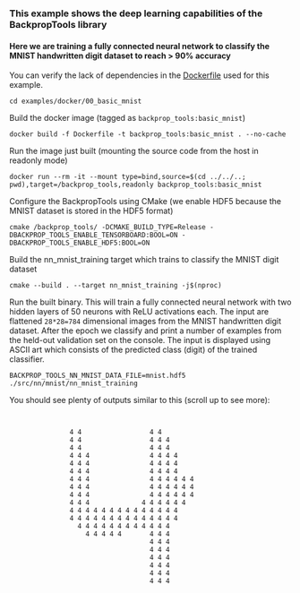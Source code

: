 ### This example shows the deep learning capabilities of the BackpropTools library
#### Here we are training a fully connected neural network to classify the MNIST handwritten digit dataset to reach > 90% accuracy
You can verify the lack of dependencies in the [Dockerfile](Dockerfile) used for this example.
```
cd examples/docker/00_basic_mnist
```
Build the docker image (tagged as `backprop_tools:basic_mnist`)
```
docker build -f Dockerfile -t backprop_tools:basic_mnist . --no-cache
```
Run the image just built (mounting the source code from the host in readonly mode)
```
docker run --rm -it --mount type=bind,source=$(cd ../../..; pwd),target=/backprop_tools,readonly backprop_tools:basic_mnist
```
Configure the BackpropTools using CMake (we enable HDF5 because the MNIST dataset is stored in the HDF5 format)
```
cmake /backprop_tools/ -DCMAKE_BUILD_TYPE=Release -DBACKPROP_TOOLS_ENABLE_TENSORBOARD:BOOL=ON -DBACKPROP_TOOLS_ENABLE_HDF5:BOOL=ON
```
Build the nn_mnist_training target which trains to classify the MNIST digit dataset
```
cmake --build . --target nn_mnist_training -j$(nproc)
```
Run the built binary. This will train a fully connected neural network with two hidden layers of 50 neurons with ReLU activations each. The input are flattened `28*28=784` dimensional images from the MNIST handwritten digit dataset. After the epoch we classify and print a number of examples from the held-out validation set on the console. The input is displayed using ASCII art which consists of the predicted class (digit) of the trained classifier.
```
BACKPROP_TOOLS_NN_MNIST_DATA_FILE=mnist.hdf5 ./src/nn/mnist/nn_mnist_training
```

You should see plenty of outputs similar to this (scroll up to see more):
```
                                                        
                                                        
               4 4                 4 4                  
               4 4                 4 4 4                
               4 4                 4 4 4                
               4 4 4               4 4 4 4              
               4 4 4               4 4 4 4              
               4 4 4               4 4 4 4              
               4 4 4               4 4 4 4 4 4          
               4 4 4               4 4 4 4 4 4          
               4 4 4               4 4 4 4 4 4          
               4 4 4             4 4 4 4 4 4            
               4 4 4 4 4 4 4 4 4 4 4 4 4 4              
               4 4 4 4 4 4 4 4 4 4 4 4 4 4              
                 4 4 4 4 4 4 4 4 4 4 4 4                
                   4 4 4 4 4       4 4 4                
                                   4 4 4                
                                   4 4 4                
                                   4 4 4                
                                   4 4 4                
                                   4 4 4                
                                   4 4 4                
                                                        
                                                        
```
